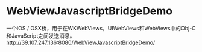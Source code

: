 # WebViewJavascriptBridgeDemo
一个iOS / OSX桥，用于在WKWebViews，UIWebViews和WebViews中的Obj-C和JavaScript之间发送消息。
http://39.107.247.136:8080/WebViewJavascriptBridgeDemo/
